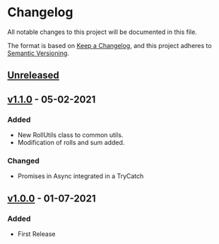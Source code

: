 # Changelog

All notable changes to this project will be documented in this file.

The format is based on [Keep a Changelog](https://keepachangelog.com/en/1.0.0/),
and this project adheres to [Semantic Versioning](https://semver.org/spec/v2.0.0.html).

## [Unreleased]

## [v1.1.0] - 05-02-2021

### Added
- New RollUtils class to common utils.
- Modification of rolls and sum added.

### Changed
- Promises in Async integrated in a TryCatch

## [v1.0.0] - 01-07-2021

### Added

- First Release

[Unreleased]: https://github.com/juananmuxed/dni-utils/compare/v1.1.0...HEAD
[v1.1.0]: https://github.com/juananmuxed/rpg-utils/releases/tag/v1.1.0
[v1.0.0]: https://github.com/juananmuxed/rpg-utils/releases/tag/v1.0.0